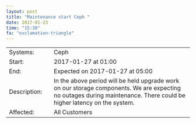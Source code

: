 ```yaml
---
layout: post
title: "Maintenance start Ceph "
date: 2017-01-23
time: "15:38"
fa: "exclamation-triangle"
---
```


|                   |   |                                                                      |
|-------------------|---|----------------------------------------------------------------------|
| Systems:          |   | Ceph				       |
| Start:            |   | 2017-01-27 at 01:00                                                  | 
| End:              |   | Expected on 2017-01-27 at 05:00                                  |    
| Description:      |   | In the above period will be held upgrade work on our storage components. We are expecting no outages during maintenance. There could be higher latency on the system.|
| Affected:         |   | All Customers                                                  |

